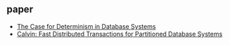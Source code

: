 ## paper

- [The Case for Determinism in Database Systems](https://www.cs.umd.edu/~abadi/papers/determinism-vldb10.pdf)
- [Calvin: Fast Distributed Transactions for Partitioned Database Systems](http://cs.yale.edu/homes/thomson/publications/calvin-sigmod12.pdf)
